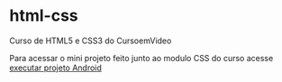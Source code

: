 # html-css
 Curso de HTML5 e CSS3 do CursoemVideo

Para acessar o mini projeto feito junto ao modulo CSS do curso acesse <a href="  https://danielfreitas97.github.io/projeto-android/" target="_blank"> executar projeto Android <a>

